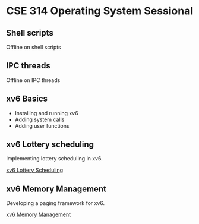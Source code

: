 # CSE 314 Operating System Sessional

## Shell scripts
Offline on shell scripts

## IPC threads
Offline on IPC threads

## xv6 Basics
- Installing and running xv6
- Adding system calls
- Adding user functions

## xv6 Lottery scheduling
Implementing lottery scheduling in xv6.

[xv6 Lottery Scheduling](https://github.com/ramisa2108/CSE-314-Operating-System-Sessional/tree/master/xv6%20Lottery%20Scheduling)

## xv6 Memory Management
Developing a paging framework for xv6.

[xv6 Memory Management](https://github.com/ramisa2108/CSE-314-Operating-System-Sessional/tree/master/xv6%20Memory%20Management)
